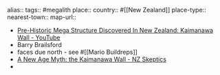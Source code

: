 alias::
tags:: #megalith 
place::
country:: #[[New Zealand]]
place-type::
nearest-town::
map-url::

- [Pre-Historic Mega Structure Discovered In New Zealand: Kaimanawa Wall - YouTube](https://www.youtube.com/watch?v=vTe8BZQ17ak)
- Barry Brailsford
- faces due north - see #[[Mario Buildreps]]
- [A New Age Myth: the Kaimanawa Wall - NZ Skeptics](https://skeptics.nz/journal/issues/41/a-new-age-myth-the-kaimanawa-wall)
-